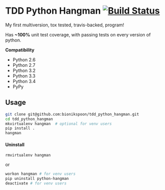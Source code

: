 # TDD Python Hangman [![Build Status](https://travis-ci.org/bionikspoon/tdd_python_hangman.svg?branch=master)](https://travis-ci.org/bionikspoon/tdd_python_hangman)

My first multiversion, tox tested, travis-backed, program!

Has **~100%** unit test coverage, with passing tests on every version of python.

**Compatibility**
- Python 2.6
- Python 2.7
- Python 3.2
- Python 3.3
- Python 3.4
- PyPy

## Usage

```sh
git clone git@github.com:bionikspoon/tdd_python_hangman.git
cd tdd_python_hangman
mkvirtualenv hangman  # optional for venv users
pip install .
hangman 
```

#### Uninstall
```shell
rmvirtualenv hangman
```
or
```sh
workon hangman # for venv users
pip uninstall python-hangman
deactivate # for venv users
```
